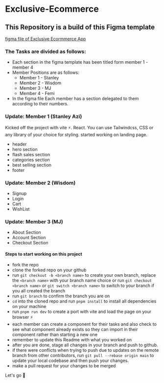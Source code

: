 # Exclusive-Ecommerce

## This Repository is a build of this Figma template 
[figma file of Exclusive Ecormmerce App](https://www.figma.com/file/i1fFtQh7La2Z50rvJ7UuQB/Full-E-Commerce-Website-UI-UX-Design-(Community)?type=design&node-id=34%3A213&mode=design&t=BMPFZeVBtC2E3Odq-1)

### The Tasks are divided as follows:
- Each section in the figma template has been titled form member 1 - member 4
- Member Positions are as follows:
  * Member 1 - Stanley
  * Member 2 - Wisdom
  * Member 3 - MJ
  * Member 4 - Femi 
- In the figma file Each member has a section delegated to them according to their numbers.

### Update: Member 1 (Stanley Azi)

Kicked off the project with vite ⚡️.
React. You can use Tailwindcss, CSS or any library of your choice for styling.
started working on landing page.

- header
- hero section
- flash sales section
- categories section
- best selling section
- footer

### Update: Member 2 (Wisdom)

- Signup 
- Login
- Cart
- WishList


### Update: Member 3 (MJ)
- About Section
- Account Section
- Checkout Section

#### Steps to start working on this project

- fork the repo
- clone the forked repo on your github
- run `git checkout -b <branch name>` to create your own branch, replace the `<branch name>` with your branch name choice or run `git checkout <branch name>` or `git switch <branch name>` to switch to your branch if you all created the branch
- run `git branch` to confirm the branch you are on
- `cd` into the cloned repo and run `pnpm install` to install all dependencies on your machine
- run `pnpm run dev` to create a port with vite and load the page on your browser ⚡️
- each member can create a component for their tasks and also check to see what component already exists so they can import in their component rather than starting a new one
- remember to update this Readme with what you worked on
- after you are done, stage all changes in your branch and push to github.
- if there were conflicts when trying to push due to updates on the remote branch from other contributors, run `git pull --rebase origin main` to update your local codebase and then push your changes.
- make a pull request for your changes to be merged

Let's go 🚀
